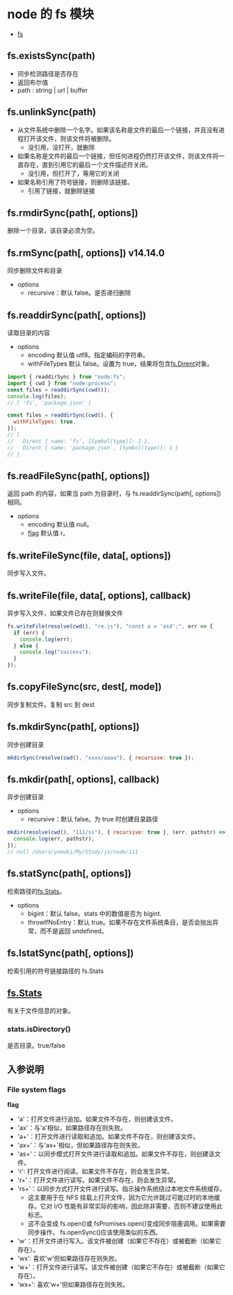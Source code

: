 <!--
 * @Desc:
 * @Author: 曾茹菁
 * @Date: 2022-08-29 14:12:02
 * @LastEditors: 曾茹菁
 * @LastEditTime: 2022-09-01 14:43:08
-->

# node 的 fs 模块

- [fs](https://nodejs.org/dist/latest-v18.x/docs/api/fs.html)

## fs.existsSync(path)

- 同步检测路径是否存在
- 返回布尔值
- path : string | url | buffer

## fs.unlinkSync(path)

- 从文件系统中删除一个名字。如果该名称是文件的最后一个链接，并且没有进程打开该文件，则该文件将被删除。
  - 没引用，没打开，就删除
- 如果名称是文件的最后一个链接，但任何进程仍然打开该文件，则该文件将一直存在，直到引用它的最后一个文件描述符关闭。
  - 没引用，但打开了，等用它的关闭
- 如果名称引用了符号链接，则删除该链接。
  - 引用了链接，就删除链接

## fs.rmdirSync(path[, options])

删除一个目录，该目录必须为空。

## fs.rmSync(path[, options]) v14.14.0

同步删除文件和目录

- options
  - recursive：默认 false。是否递归删除

## fs.readdirSync(path[, options])

读取目录的内容

- options
  - encoding 默认值 utf8。指定编码的字符串。
  - withFileTypes 默认 false。设置为 true，结果将包含[fs.Dirent](https://nodejs.org/dist/latest-v18.x/docs/api/fs.html#class-fsdirent)对象。

```js
import { readdirSync } from "node:fs";
import { cwd } from "node:process";
const files = readdirSync(cwd());
console.log(files);
// [ 'fs', 'package.json' ]

const files = readdirSync(cwd(), {
  withFileTypes: true,
});
// [
//   Dirent { name: 'fs', [Symbol(type)]: 2 },
//   Dirent { name: 'package.json', [Symbol(type)]: 1 }
// ]
```

## fs.readFileSync(path[, options])

返回 path 的内容，如果当 path 为目录时，与 fs.readdirSync(path[, options])相同。

- options
  - encoding 默认值 null。
  - [flag](https://nodejs.org/dist/latest-v18.x/docs/api/fs.html#file-system-flags) 默认值 r。

## fs.writeFileSync(file, data[, options])

同步写入文件。

## fs.writeFile(file, data[, options], callback)

异步写入文件，如果文件已存在则替换文件

```js
fs.writeFile(resolve(cwd(), "re.js"), "const a = 'asd';", err => {
  if (err) {
    console.log(err);
  } else {
    console.log("success");
  }
});
```

## fs.copyFileSync(src, dest[, mode])

同步复制文件。复制 src 到 dest

## fs.mkdirSync(path[, options])

同步创建目录

```js
mkdirSync(resolve(cwd(), "xxxx/aaaa"), { recursive: true });
```

## fs.mkdir(path[, options], callback)

异步创建目录

- options
  - recursive：默认 false。为 true 时创建目录路径

```js
mkdir(resolve(cwd(), "111/ss"), { recursive: true }, (err, pathstr) => {
  console.log(err, pathstr);
});
// null /Users/yomuki/My/Study/js/node/111
```

## fs.statSync(path[, options])

检索路径的[fs.Stats](https://nodejs.org/dist/latest-v18.x/docs/api/fs.html#class-fsstats)。

- options
  - bigint：默认 false。stats 中的数值是否为 bigint.
  - throwIfNoEntry：默认 true。如果不存在文件系统条目，是否会抛出异常，而不是返回 undefined。

## fs.lstatSync(path[, options])

检索引用的符号链接路径的 fs.Stats

## [fs.Stats](https://nodejs.org/dist/latest-v18.x/docs/api/fs.html#class-fsstats)

有关于文件信息的对象。

### stats.isDirectory()

是否目录。true/false

## 入参说明

### File system flags

**flag**

- 'a'：打开文件进行追加。如果文件不存在，则创建该文件。
- 'ax'：与'a'相似，如果路径存在则失败。
- 'a+'：打开文件进行读取和追加。如果文件不存在，则创建该文件。
- 'ax+'：与'ax+'相似，但如果路径存在则失败。
- 'as+'：以同步模式打开文件进行读取和追加。如果文件不存在，则创建该文件。
- 'r': 打开文件进行阅读。如果文件不存在，则会发生异常。
- 'r+'：打开文件进行读写。如果文件不存在，则会发生异常。
- 'rs+'：以同步方式打开文件进行读写。指示操作系统绕过本地文件系统缓存。
  - 这主要用于在 NFS 挂载上打开文件，因为它允许跳过可能过时的本地缓存。它对 I/O 性能有非常实际的影响，因此除非需要，否则不建议使用此标志。
  - 这不会变成 fs.open()或 fsPromises.open()变成同步阻塞调用。如果需要同步操作， fs.openSync()应该使用类似的东西。
- 'w'：打开文件进行写入。该文件被创建（如果它不存在）或被截断（如果它存在）。
- 'wx': 喜欢'w'但如果路径存在则失败。
- 'w+'：打开文件进行读写。该文件被创建（如果它不存在）或被截断（如果它存在）。
- 'wx+': 喜欢'w+'但如果路径存在则失败。
